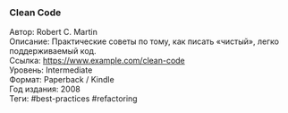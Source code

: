 ### Clean Code  
Автор: Robert C. Martin  
Описание: Практические советы по тому, как писать «чистый», легко поддерживаемый код.  
Ссылка: https://www.example.com/clean-code  
Уровень: Intermediate  
Формат: Paperback / Kindle  
Год издания: 2008  
Теги: #best-practices #refactoring
